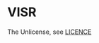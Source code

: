# VISR

The Unlicense, see [LICENCE](https://github.com/Atoalposc/VISR/blob/1619cca6dbd1e17bdf09b2a180f3d986dae4ff87/LICENSE)
